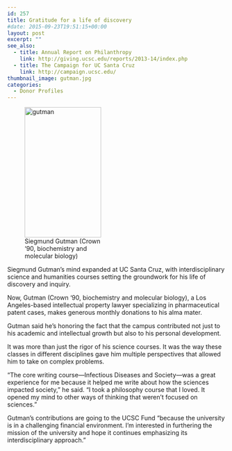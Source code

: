 ```yaml
---
id: 257
title: Gratitude for a life of discovery
#date: 2015-09-23T19:51:15+00:00
layout: post
excerpt: ""
see_also:
  - title: Annual Report on Philanthropy
    link: http://giving.ucsc.edu/reports/2013-14/index.php
  - title: The Campaign for UC Santa Cruz
    link: http://campaign.ucsc.edu/
thumbnail_image: gutman.jpg
categories:
  - Donor Profiles
---
```

<figure id="attachment_258" style="width: 176px" class="wp-caption alignright"><img class="size-medium wp-image-258" src="http://live-ucsc-giving.pantheonsite.io/wp-content/uploads/2017/08/gutman-176x300.jpg" alt="gutman" width="176" height="300" srcset="https://ucsc-giving.lndo.site/wp-content/uploads/2017/08/gutman-176x300.jpg 176w, https://ucsc-giving.lndo.site/wp-content/uploads/2017/08/gutman.jpg 288w" sizes="(max-width: 176px) 100vw, 176px" /><figcaption class="wp-caption-text">Siegmund Gutman (Crown ‘90, biochemistry and molecular biology)</figcaption></figure> 

Siegmund Gutman’s mind expanded at UC Santa Cruz, with interdisciplinary science and humanities courses setting the groundwork for his life of discovery and inquiry.

Now, Gutman (Crown ‘90, biochemistry and molecular biology), a Los Angeles-based intellectual property lawyer specializing in pharmaceutical patent cases, makes generous monthly donations to his alma mater.

Gutman said he’s honoring the fact that the campus contributed not just to his academic and intellectual growth but also to his personal development.

It was more than just the rigor of his science courses. It was the way these classes in different disciplines gave him multiple perspectives that allowed him to take on complex problems.

“The core writing course—Infectious Diseases and Society—was a great experience for me because it helped me write about how the sciences impacted society,” he said. “I took a philosophy course that I loved. It opened my mind to other ways of thinking that weren’t focused on sciences.”

Gutman’s contributions are going to the UCSC Fund “because the university is in a challenging financial environment. I’m interested in furthering the mission of the university and hope it continues emphasizing its interdisciplinary approach.”
